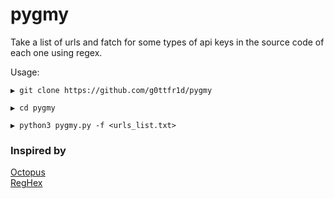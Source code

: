 # pygmy
Take a list of urls and fatch for some types of api keys in the source code of each one using regex.

Usage:

```
▶ git clone https://github.com/g0ttfr1d/pygmy

▶ cd pygmy

▶ python3 pygmy.py -f <urls_list.txt>
```


### Inspired by

[Octopus](https://github.com/g0ttfr1d/octopus)\
[RegHex](https://github.com/l4yton/RegHex)
